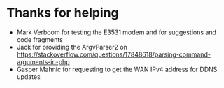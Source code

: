 # Thanks for helping

 * Mark Verboom for testing the E3531 modem and for suggestions and code fragments
 * Jack for providing the ArgvParser2 on https://stackoverflow.com/questions/17848618/parsing-command-arguments-in-php
 * Gasper Mahnic for requesting to get the WAN IPv4 address for DDNS updates

